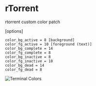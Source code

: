 rTorrent
========

rtorrent custom color patch

[options]

```
color_bg_active = 8 [background]
color_fg_active = 10 [foreground (text)]
color_bg_complete = 14
color_fg_complete = 8
color_bg_inactive = 8
color_fg_inactive = 10
color_bg_dead = 14
color_fg_dead = 8
```

![Terminal Colors](http://mirrors.chlorm.net/src/rtorrent/colors.png "Terminal Colors")
